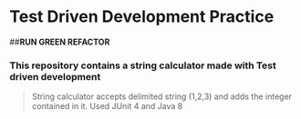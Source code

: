 # Test Driven Development Practice 
##**RUN GREEN REFACTOR**
### This repository contains a string calculator made with Test driven development
>String calculator accepts delimited string (1,2,3) and adds the integer contained in it.
>Used JUnit 4 and Java 8
